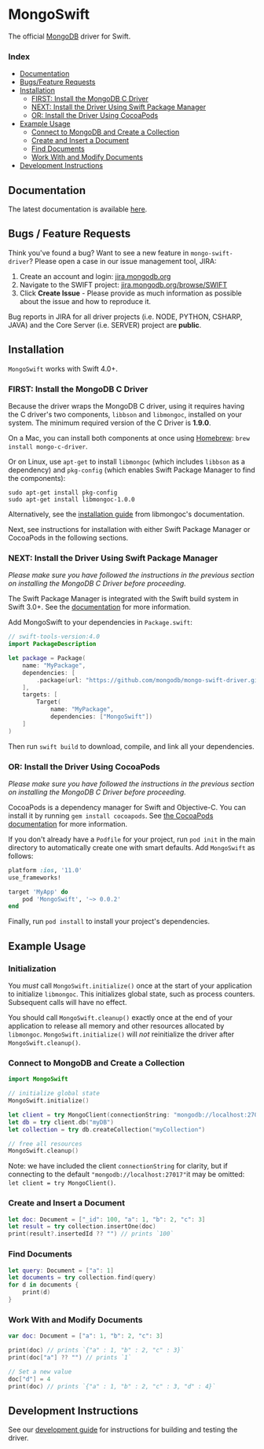 # MongoSwift
The official [MongoDB](https://www.mongodb.com/) driver for Swift.

### Index
- [Documentation](#documentation)
- [Bugs/Feature Requests](#bugs--feature-requests)
- [Installation](#installation)
    - [FIRST: Install the MongoDB C Driver](#first-install-the-mongodb-c-driver)
    -  [NEXT: Install the Driver Using Swift Package Manager](#next-install-the-driver-using-swift-package-manager)
    - [OR: Install the Driver Using CocoaPods](#or-install-the-driver-using-cocoapods)
- [Example Usage](#example-usage)
    - [Connect to MongoDB and Create a Collection](#connect-to-mongodb-and-create-a-collection)
    - [Create and Insert a Document](#create-and-insert-a-document)
    - [Find Documents](#find-documents)
    - [Work With and Modify Documents](#work-with-and-modify-documents)
- [Development Instructions](#development-instructions)

## Documentation
The latest documentation is available [here](https://mongodb.github.io/mongo-swift-driver/).

## Bugs / Feature Requests

Think you've found a bug? Want to see a new feature in `mongo-swift-driver`? Please open a case in our issue management tool, JIRA:

1. Create an account and login: [jira.mongodb.org](https://jira.mongodb.org)
2. Navigate to the SWIFT project: [jira.mongodb.org/browse/SWIFT](https://jira.mongodb.org/browse/SWIFT)
3. Click **Create Issue** - Please provide as much information as possible about the issue and how to reproduce it.

Bug reports in JIRA for all driver projects (i.e. NODE, PYTHON, CSHARP, JAVA) and the
Core Server (i.e. SERVER) project are **public**.

## Installation
`MongoSwift` works with Swift 4.0+.

### FIRST: Install the MongoDB C Driver
Because the driver wraps the MongoDB C driver, using it requires having the C driver's two components, `libbson` and `libmongoc`, installed on your system. The minimum required version of the C Driver is **1.9.0**.

On a Mac, you can install both components at once using [Homebrew](https://brew.sh/): 
`brew install mongo-c-driver`.

Or on Linux, use `apt-get` to install `libmongoc` (which includes `libbson` as a dependency) and `pkg-config` (which enables Swift Package Manager to find the components):
```
sudo apt-get install pkg-config
sudo apt-get install libmongoc-1.0.0
```

Alternatively, see the [installation guide](http://mongoc.org/libmongoc/current/installing.html) from libmongoc's documentation.

Next, see instructions for installation with either Swift Package Manager or CocoaPods in the following sections.

### NEXT: Install the Driver Using Swift Package Manager
*Please make sure you have followed the instructions in the previous section on installing the MongoDB C Driver before proceeding.*

The Swift Package Manager is integrated with the Swift build system in Swift 3.0+. See the [documentation](https://swift.org/package-manager/) for more information. 

Add MongoSwift to your dependencies in `Package.swift`:

```swift
// swift-tools-version:4.0
import PackageDescription

let package = Package(
    name: "MyPackage",
    dependencies: [
        .package(url: "https://github.com/mongodb/mongo-swift-driver.git", from: "0.0.2"),
    ],
    targets: [
        Target(
            name: "MyPackage",
            dependencies: ["MongoSwift"])
    ]
)
```

Then run `swift build` to download, compile, and link all your dependencies. 

### OR: Install the Driver Using CocoaPods 
*Please make sure you have followed the instructions in the previous section on installing the MongoDB C Driver before proceeding.*

CocoaPods is a dependency manager for Swift and Objective-C. You can install it by running `gem install cocoapods`. See [the CocoaPods documentation](https://cocoapods.org/) for more information.

If you don't already have a `Podfile` for your project, run `pod init` in the main directory to automatically create one with smart defaults. Add `MongoSwift` as follows:

```ruby
platform :ios, '11.0'
use_frameworks!

target 'MyApp' do
    pod 'MongoSwift', '~> 0.0.2'
end
```

Finally, run `pod install` to install your project's dependencies. 

## Example Usage

### Initialization
You *must* call `MongoSwift.initialize()` once at the start of your application to
initialize `libmongoc`. This initializes global state, such as process counters. Subsequent calls will have no effect.

You should call `MongoSwift.cleanup()` exactly once at the end of your application to release all memory and other resources allocated by `libmongoc`. `MongoSwift.initialize()`
will *not* reinitialize the driver after `MongoSwift.cleanup()`.

### Connect to MongoDB and Create a Collection
```swift
import MongoSwift

// initialize global state
MongoSwift.initialize()

let client = try MongoClient(connectionString: "mongodb://localhost:27017")
let db = try client.db("myDB")
let collection = try db.createCollection("myCollection")

// free all resources
MongoSwift.cleanup()
```

Note: we have included the client `connectionString` for clarity, but if connecting to the default `"mongodb://localhost:27017"`it may be omitted: `let client = try MongoClient()`.

### Create and Insert a Document
```swift
let doc: Document = ["_id": 100, "a": 1, "b": 2, "c": 3]
let result = try collection.insertOne(doc)
print(result?.insertedId ?? "") // prints `100`
```

### Find Documents
```swift
let query: Document = ["a": 1]
let documents = try collection.find(query)
for d in documents {
    print(d)
}
```

### Work With and Modify Documents
```swift
var doc: Document = ["a": 1, "b": 2, "c": 3]

print(doc) // prints `{"a" : 1, "b" : 2, "c" : 3}`
print(doc["a"] ?? "") // prints `1`

// Set a new value
doc["d"] = 4
print(doc) // prints `{"a" : 1, "b" : 2, "c" : 3, "d" : 4}`
```
## Development Instructions

See our [development guide](development_guide.md) for instructions for building and testing the driver. 

